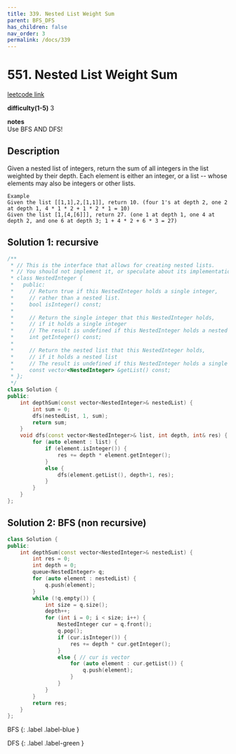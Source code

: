 ```yaml
---
title: 339. Nested List Weight Sum
parent: BFS_DFS
has_children: false
nav_order: 3
permalink: /docs/339
---
```

# 551. Nested List Weight Sum
[leetcode link](https://leetcode.com/problems/nested-list-weight-sum/submissions/)

**difficulty(1-5)** 
3

**notes**   
Use BFS AND DFS!

## Description
Given a nested list of integers, return the sum of all integers in the list weighted by their depth. 
Each element is either an integer, or a list -- whose elements may also be integers or other lists.
```
Example
Given the list [[1,1],2,[1,1]], return 10. (four 1's at depth 2, one 2 at depth 1, 4 * 1 * 2 + 1 * 2 * 1 = 10)
Given the list [1,[4,[6]]], return 27. (one 1 at depth 1, one 4 at depth 2, and one 6 at depth 3; 1 + 4 * 2 + 6 * 3 = 27)
```
## Solution 1: recursive
```c++
/**
 * // This is the interface that allows for creating nested lists.
 * // You should not implement it, or speculate about its implementation
 * class NestedInteger {
 *   public:
 *     // Return true if this NestedInteger holds a single integer,
 *     // rather than a nested list.
 *     bool isInteger() const;
 *
 *     // Return the single integer that this NestedInteger holds,
 *     // if it holds a single integer
 *     // The result is undefined if this NestedInteger holds a nested list
 *     int getInteger() const;
 *
 *     // Return the nested list that this NestedInteger holds,
 *     // if it holds a nested list
 *     // The result is undefined if this NestedInteger holds a single integer
 *     const vector<NestedInteger> &getList() const;
 * };
 */
class Solution {
public:
    int depthSum(const vector<NestedInteger>& nestedList) {
        int sum = 0;
        dfs(nestedList, 1, sum);
        return sum;
    }
    void dfs(const vector<NestedInteger>& list, int depth, int& res) {
        for (auto element : list) {
            if (element.isInteger()) {
                res += depth * element.getInteger();
            }
            else {
                dfs(element.getList(), depth+1, res);
            }
        }
    }
};
```

## Solution 2: BFS (non recursive)
```c++
class Solution {
public:
    int depthSum(const vector<NestedInteger>& nestedList) {
        int res = 0;
        int depth = 0;
        queue<NestedInteger> q;
        for (auto element : nestedList) {
            q.push(element);
        }
        while (!q.empty()) {
            int size = q.size();
            depth++;
            for (int i = 0; i < size; i++) {
                NestedInteger cur = q.front();
                q.pop();
                if (cur.isInteger()) {
                    res += depth * cur.getInteger();
                }
                else { // cur is vector
                    for (auto element : cur.getList()) {
                        q.push(element);
                    }
                }
            }
        }
        return res;
    }
};
```


BFS
{: .label .label-blue }

DFS
{: .label .label-green }
    